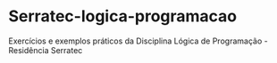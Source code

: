 # Serratec-logica-programacao
Exercícios e exemplos práticos da Disciplina Lógica de Programação - Residência Serratec
